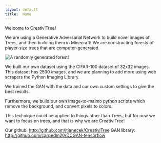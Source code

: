 ```yaml
---
layout: default
title:  Home
---
```


Welcome to CreativiTree!

We are using a Generative Adversarial Network to build novel images of Trees, and then building them in Minecraft! We are constructing forests of player-size trees that are computer-generated.

![A randomly generated forest!](/treeImage.png)

We built our own dataset using the CIFAR-100 dataset of 32x32 images. This dataset has 2500 images, and we are planning to add more using web scrapers the Python Imaging Library. 

We trained the GAN with the data and our own custom settings to give the best results.

Furthermore, we build our own image-to-malmo python scripts which remove the background, and convert pixels to colors. 

This technique could be applied to things other than Trees, but for now we want to focus on trees, and that is why we are CreativiTree!

Our github: http://github.com/jtjanecek/CreativiTree
GAN library: http://github.com/carpedm20/DCGAN-tensorflow

